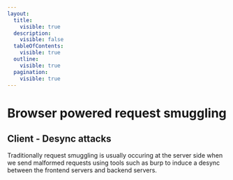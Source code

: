 ```yaml
---
layout:
  title:
    visible: true
  description:
    visible: false
  tableOfContents:
    visible: true
  outline:
    visible: true
  pagination:
    visible: true
---
```


# Browser powered request smuggling

## Client - Desync attacks

Traditionally request smuggling is usually occuring at the server side when we send malformed requests using tools such as burp to induce a desync between the frontend servers  and backend servers. &#x20;






